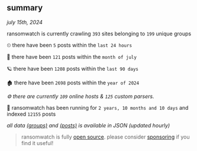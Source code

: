 
## summary
_july 15th, 2024_

ransomwatch is currently crawling `393` sites belonging to `199` unique groups

⏲ there have been `5` posts within the `last 24 hours`

🦈 there have been `121` posts within the `month of july`

🪐 there have been `1208` posts within the `last 90 days`

🏚 there have been `2698` posts within the `year of 2024`

_⚙️ there are currently `109` online hosts & `125` custom parsers._

🦕 ransomwatch has been running for `2 years, 10 months and 10 days` and indexed `12155` posts

_all data  [(groups)](http://ransomwhat.telemetry.ltd/groups) and [(posts)](http://ransomwhat.telemetry.ltd/posts) is available in JSON (updated hourly)_

> ransomwatch is fully [open source](https://github.com/joshhighet/ransomwatch#ransomwatch--). please consider [sponsoring](https://github.com/sponsors/joshhighet) if you find it useful!

